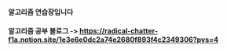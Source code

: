 #### 알고리즘 연습장입니다
#### 알고리즘 공부 블로그 -> https://radical-chatter-f1a.notion.site/1e3e6e0dc2a74e2680f893f4c2349306?pvs=4
